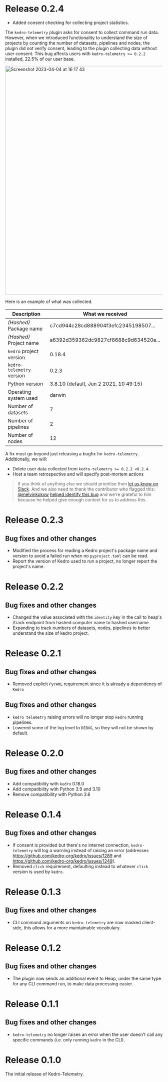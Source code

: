 # Release 0.2.4
* Added consent checking for collecting project statistics.

The `kedro-telemetry` plugin asks for consent to collect command run data. However, when we introduced functionality to understand the size of projects by counting the number of datasets, pipelines and nodes, the plugin did not verify consent, leading to the plugin collecting data without user consent. This bug affects users with `kedro-telemetry >= 0.2.2` installed, 22.5% of our user base.

<img width="730" alt="Screenshot 2023-04-04 at 16 17 43" src="https://user-images.githubusercontent.com/43755008/229840293-fea91403-b02d-4221-9167-71d3a6196cc5.png">

Here is an example of what was collected. 

|Description|What we received|
|-|-|
|_(Hashed)_ Package name| c7cd944c28cd888904f3efc2345198507...|
|_(Hashed)_ Project name| a6392d359362dc9827cf8688c9d634520e...|
|`kedro` project version| 0.18.4|
|`kedro-telemetry` version| 0.2.3|
|Python version| 3.8.10 (default, Jun  2 2021, 10:49:15) |
|Operating system used| darwin |
| Number of datasets | 7 |
| Number of pipelines | 2 |
| Number of nodes | 12 |

A fix must go beyond just releasing a bugfix for `kedro-telemetry`. Additionally, we will:

- Delete user data collected from `kedro-telemetry >= 0.2.2 <0.2.4`.
- Host a team retrospective and will specify post-mortem actions

> If you think of anything else we should prioritise then [let us know on Slack](https://slack.kedro.org/). And we also need to thank the contributor who flagged this: [@melvinkokxw](https://github.com/melvinkokxw) [helped identify this bug](https://github.com/kedro-org/kedro/issues/2492) and we're grateful to him because he helped give enough context for us to address this.


# Release 0.2.3

## Bug fixes and other changes
* Modified the process for reading a Kedro project's package name and version to avoid a failed run when no `pyproject.toml` can be read.
* Report the version of Kedro used to run a project, no longer report the project's name.

# Release 0.2.2

## Bug fixes and other changes
* Changed the value associated with the `identity` key in the call to heap's /track endpoint from hashed computer name to hashed username.
* Expanding to track numbers of datasets, nodes, pipelines to better understand the size of kedro project.

# Release 0.2.1

## Bug fixes and other changes
* Removed explicit `PyYAML` requirement since it is already a dependency of `Kedro`

## Bug fixes and other changes
* `kedro telemetry` raising errors will no longer stop `kedro` running pipelines.
* Lowered some of the log level to `DEBUG`, so they will not be shown by default.

# Release 0.2.0

## Bug fixes and other changes
* Add compatibility with `kedro` 0.18.0
* Add compatibility with Python 3.9 and 3.10
* Remove compatibility with Python 3.6

# Release 0.1.4

## Bug fixes and other changes
* If consent is provided but there's no internet connection, `kedro-telemetry` will log a warning instead of raising an error (addresses https://github.com/kedro-org/kedro/issues/1289 and https://github.com/kedro-org/kedro/issues/1249).
* Removed `click` requirement, defaulting instead to whatever `click` version is used by `kedro`.

# Release 0.1.3

## Bug fixes and other changes
* CLI command arguments on `kedro-telemetry` are now masked client-side, this allows for a more maintainable vocabulary.

# Release 0.1.2

## Bug fixes and other changes
* The plugin now sends an additional event to Heap, under the same type for any CLI command run, to make data processing easier.

# Release 0.1.1

## Bug fixes and other changes
* `kedro-telemetry` no longer raises an error when the user doesn't call any specific commands (i.e. only running `kedro` in the CLI).

# Release 0.1.0

The initial release of Kedro-Telemetry.
